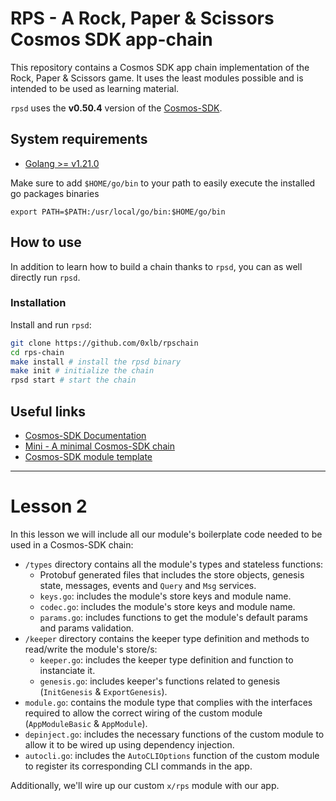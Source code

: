 # RPS - A Rock, Paper & Scissors Cosmos SDK app-chain

This repository contains a Cosmos SDK app chain implementation of the Rock, Paper & Scissors game.
It uses the least modules possible and is intended to be used as learning material.

`rpsd` uses the **v0.50.4** version of the [Cosmos-SDK](https://github.com/cosmos/cosmos-sdk).

## System requirements

- [Golang >= v1.21.0](https://go.dev/doc/install)

Make sure to add `$HOME/go/bin` to your path to easily execute
the installed go packages binaries

```
export PATH=$PATH:/usr/local/go/bin:$HOME/go/bin
```

## How to use

In addition to learn how to build a chain thanks to `rpsd`, you can as well directly run `rpsd`.

### Installation

Install and run `rpsd`:

```sh
git clone https://github.com/0xlb/rpschain
cd rps-chain
make install # install the rpsd binary
make init # initialize the chain
rpsd start # start the chain
```

## Useful links

- [Cosmos-SDK Documentation](https://docs.cosmos.network/)
- [Mini - A minimal Cosmos-SDK chain](https://github.com/cosmosregistry/chain-minimal)
- [Cosmos-SDK module template](https://github.com/cosmosregistry/example)

-----------

# Lesson 2

In this lesson we will include all our module's boilerplate code needed
to be used in a Cosmos-SDK chain:

- `/types` directory contains all the module's types and stateless functions:
    - Protobuf generated files that includes the store objects, genesis state, 
    messages, events and `Query` and `Msg` services.
    - `keys.go`: includes the module's store keys and module name.
    - `codec.go`: includes the module's store keys and module name.
    - `params.go`: includes functions to get the module's default params and params validation.
- `/keeper` directory contains the keeper type definition and methods to read/write the module's store/s:
    - `keeper.go`: includes the keeper type definition and function to instanciate it.
    - `genesis.go`: includes keeper's functions related to genesis (`InitGenesis` & `ExportGenesis`).
- `module.go`: contains the module type that complies with the interfaces required
to allow the correct wiring of the custom module (`AppModuleBasic` & `AppModule`).
- `depinject.go`: includes the necessary functions of the custom module to allow it to be wired up
using dependency injection.
- `autocli.go`: includes the `AutoCLIOptions` function of the custom module to register its corresponding
CLI commands in the app.

Additionally, we'll wire up our custom `x/rps` module with our app.
